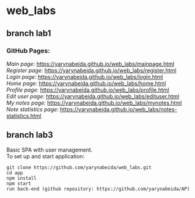 # web_labs
## branch lab1
### GitHub Pages:
*Main page:* https://yarynabeida.github.io/web_labs/mainpage.html <br />
*Register page:* https://yarynabeida.github.io/web_labs/register.html <br />
*Login page:* https://yarynabeida.github.io/web_labs/login.html <br />
*Home page:* https://yarynabeida.github.io/web_labs/home.html <br />
*Profile page:* https://yarynabeida.github.io/web_labs/profile.html <br />
*Edit user page:* https://yarynabeida.github.io/web_labs/edituser.html <br />
*My notes page:* https://yarynabeida.github.io/web_labs/mynotes.html <br />
*Note statistics page:* https://yarynabeida.github.io/web_labs/notes-statistics.html <br />

## branch lab3
Basic SPA with user management. <br />
To set up and start application: <br />
```
git clone https://github.com/yarynabeida/web_labs.git
cd app
npm install
npm start
run back-end (github repository: https://github.com/yarynabeida/AP)
```